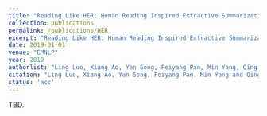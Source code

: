 ```yaml
---
title: "Reading Like HER: Human Reading Inspired Extractive Summarization"
collection: publications
permalink: /publications/HER
excerpt: "Reading Like HER: Human Reading Inspired Extractive Summarization"
date: 2019-01-01
venue: "EMNLP"
year: 2019
authorlist: "Ling Luo, Xiang Ao, Yan Song, Feiyang Pan, Min Yang, Qing He"
citation: "Ling Luo, Xiang Ao, Yan Song, Feiyang Pan, Min Yang and Qing He. Reading Like HER: Human Reading Inspired Extractive Summarization. In EMNLP-2019."
status: 'acc'
---
```

TBD.

